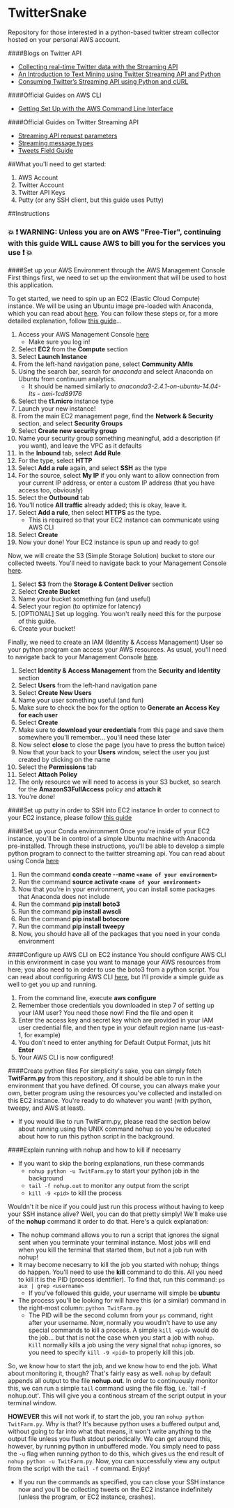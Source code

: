 # TwitterSnake
Repository for those interested in a python-based twitter stream collector hosted on your personal AWS account.

####Blogs on Twitter API
* [Collecting real-time Twitter data with the Streaming API](http://badhessian.org/2012/10/collecting-real-time-twitter-data-with-the-streaming-api/)
* [An Introduction to Text Mining using Twitter Streaming API and Python](http://adilmoujahid.com/posts/2014/07/twitter-analytics/)
* [Consuming Twitter’s Streaming API using Python and cURL](http://www.arngarden.com/2012/11/07/consuming-twitters-streaming-api-using-python-and-curl/)

####Official Guides on AWS CLI
* [Getting Set Up with the AWS Command Line Interface](http://docs.aws.amazon.com/cli/latest/userguide/cli-chap-getting-set-up.html)

####Official Guides on Twitter Streaming API
* [Streaming API request parameters](https://dev.twitter.com/streaming/overview/request-parameters)
* [Streaming message types](https://dev.twitter.com/streaming/overview/messages-types#public_stream_messages)
* [Tweets Field Guide](https://dev.twitter.com/overview/api/tweets)

  

##What you'll need to get started:
  1. AWS Account
  2. Twitter Account
  3. Twitter API Keys
  4. Putty (or any SSH client, but this guide uses Putty)
  
##Instructions
### :boom: :exclamation: WARNING: Unless you are on AWS "Free-Tier", continuing with this guide **WILL** cause AWS to bill you for the services you use :exclamation: :boom: 

####Set up your AWS Environment through the AWS Management Console
First things first, we need to set up the environment that will be used to host this application. 

To get started, we need to spin up an EC2 (Elastic Cloud Compute) instance. We will be using an Ubuntu image pre-loaded with Anaconda, which you can read about [here](http://docs.continuum.io/anaconda/images#id4). You can follow these steps or, for a more detailed explanation, follow [this guide](https://docs.aws.amazon.com/AWSEC2/latest/UserGuide/EC2_GetStarted.html?console_help=true)...
  1. Access your AWS Management Console [here](https://console.aws.amazon.com/console/home?region=us-east-1)
      * Make sure you log in!
  2. Select **EC2** from the **Compute** section
  3. Select **Launch Instance**
  4. From the left-hand navigation pane, select **Community AMIs**
  5. Using the search bar, search for *anaconda* and select Anaconda on Ubuntu from continuum analytics.
      * It should be named similarly to *anaconda3-2.4.1-on-ubuntu-14.04-lts - ami-1cd89176* 
  6. Select the **t1.micro** instance type
  9. Launch your new instance!
  10. From the main EC2 management page, find the **Network & Security** section, and select **Security Groups**
  11. Select **Create new security group**
  12. Name your security group something meaningful, add a description (if you want), and leave the VPC as it defaults
  13. In the **Inbound** tab, select **Add Rule**
  14. For the type, select **HTTP**
  15. Select **Add a rule** again, and select **SSH** as the type
  16. For the source, select **My IP** if you only want to allow connection from your current IP address, or enter a custom IP address (that you have access too, obviously)
  17. Select the **Outbound** tab
  18. You'll notice **All traffic** already added; this is okay, leave it.
  19. Select **Add a rule**, then select **HTTPS** as the type. 
      * This is required so that your EC2 instance can communicate using AWS CLI
  20. Select **Create**
  21. Now your done! Your EC2 instance is spun up and ready to go!
  
Now, we will create the S3 (Simple Storage Solution) bucket to store our collected tweets. You'll need to navigate back to your Management Console [here](https://console.aws.amazon.com/console/home?region=us-east-1).
  1. Select **S3** from the **Storage & Content Deliver** section
  2. Select **Create Bucket**
  3. Name your bucket something fun (and useful)
  4. Select your region (to optimize for latency)
  5. [OPTIONAL] Set up logging. You won't really need this for the purpose of this guide.
  6. Create your bucket!
  
Finally, we need to create an IAM (Identity & Access Management) User so your python program can access your AWS resources. As usual, you'll need to navigate back to your Management Console [here](https://console.aws.amazon.com/console/home?region=us-east-1).
  1. Select **Identity & Access Management** from the **Security and Identity** section
  2. Select **Users** from the left-hand navigation pane
  3. Select **Create New Users**
  4. Name your user something useful (and fun)
  5. Make sure to check the box for the option to **Generate an Access Key for each user**
  6. Select **Create**
  7. Make sure to **download your credentials** from this page and save them somewhere you'll remember... you'll need these later
  8. Now select **close** to close the page (you have to press the button twice)
  9. Now that your back to your **Users** window, select the user you just created by clicking on the name
  10. Select the **Permissions** tab
  11. Select **Attach Policy**
  12. The only resource we will need to access is your S3 bucket, so search for the **AmazonS3FullAccess** policy and **attach it**
  13. You're done!

####Set up putty in order to SSH into EC2 instance
  In order to connect to your EC2 instance, please follow [this guide](https://docs.aws.amazon.com/AWSEC2/latest/UserGuide/putty.html)
  
####Set up your Conda envinronment
   Once you're inside of your EC2 instance, you'll be in control of a simple Ubuntu machine with Anaconda pre-installed. Through these instructions, you'll be able to develop a simple python program to connect to the twitter streaming api. You can read about using Conda [here](http://conda.pydata.org/docs/using/index.html)
   1. Run the command **conda create --name `<name of your environment>`**
   2. Run the command __source activate `<name of your environment>`__
   3. Now that you're in your environment, you can install some packages that Anaconda does not include
   4. Run the command **pip install boto3**
   5. Run the command **pip install awscli**
   6. Run the command **pip install botocore**
   7. Run the command **pip install tweepy**
   8. Now, you should have all of the packages that you need in your conda environment

####Configure up AWS CLI on EC2 instance
  You should configure AWS CLI in this environment in case you want to manage your AWS resources from here; you also need to in order to use the boto3 from a python script. You can read about configuring AWS CLI [here](http://docs.aws.amazon.com/cli/latest/userguide/cli-chap-getting-started.html), but I'll provide a simple guide as well to get you up and running.
  1. From the command line, execute **aws configure**
  2. Remember those credentials you downloaded in step 7 of setting up your IAM user? You need those now! Find the file and open it
  3. Enter the access key and secret key which are provided in your IAM user credential file, and then type in your default region name (us-east-1, for example)
  4. You don't need to enter anything for Default Output Format, juts hit **Enter**
  5. Your AWS CLI is now configured!

####Create python files
  For simplicity's sake, you can simply fetch **TwitFarm.py** from this repository, and it should be able to run in the environment that you have defined. Of course, you can always make your own, better program using the resources you've collected and installed on this EC2 instance. You're ready to do whatever you want! (with python, tweepy, and AWS at least). 
  * If you would like to run TwitFarm.py, please read the section below about running using the UNIX command nohup so you're educated about how to run this python script in the background.
  
####Explain running with nohup and how to kill if necesarry
  * If you want to skip the boring explanations, run these commands
      * `nohup python -u TwitFarm.py` to start your python job in the background
      * `tail -f nohup.out` to monitor any output from the script
      * `kill -9 <pid>` to kill the process
  
  Wouldn't it be nice if you could just run this process without having to keep your SSH instance alive? Well, you can do that pretty simply! We'll make use of the **nohup** command it order to do that. Here's a quick explanation:
  * The nohup command allows you to run a script that ignores the signal sent when you terminate your terminal instance. Most jobs will end when you kill the terminal that started them, but not a job run with nohup!
  * It may become necesarry to kill the job you started with nohup; things do happen. You'll need to use the **kill** command to do this. All you need to kill it is the PID (process identifier). To find that, run this command: `ps aux | grep <username>`
      * If you've followed this guide, your username will simple be **ubuntu**
  * The process you'll be looking for will have this (or a similar) command in the right-most column: `python TwitFarm.py`
    * The PID will be the second column from your `ps` command, right after your username.
  Now, normally you woudln't have to use any special commands to kill a process. A simple `kill <pid>` would do the job... but that is not the case when you start a job with `nohup`. `Kill` normally kills a job using the very signal that `nohup` ignores, so you need to specify `kill -9 <pid>` to properly kill this job. 

  So, we know how to start the job, and we know how to end the job. What about monitoring it, though? That's fairly easy as well. `nohup` by default appends all output to the file **nohup.out**. In order to continuously monitor this, we can run a simple `tail` command using the file flag, i.e. `tail -f nohup.out'. This will give you a continous stream of the script output in your terminal window. 
  
  **HOWEVER** this will not work if, to start the job, you ran `nohup python TwitFarm.py`. Why is that? It's because python uses a buffered output and, without going to far into what that means, it won't write anything to the output file unless you flush stdout periodically. We can get around this, however, by running python in unbuffered mode. You simply need to pass the `-u` flag when running python to do this, which gives us the end result of `nohup python -u TwitFarm.py`. Now, you can successfully view any output from the script with the `tail -f` command. Enjoy!
  * If you run the commands as specified, you can close your SSH instance now and you'll be collecting tweets on the EC2 instance indefinitely (unless the program, or EC2 instance,  crashes). 
